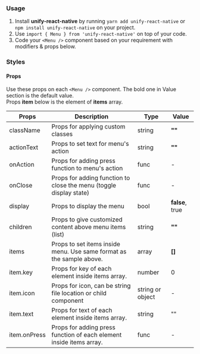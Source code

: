 ### Usage

1. Install **unify-react-native** by running `yarn add unify-react-native` or `npm install unify-react-native` on your project.
2. Use `import { Menu } from 'unify-react-native'` on top of your code.
3. Code your `<Menu />` component based on your requirement with modifiers & props below.



### Styles

#### Props

Use these props on each `<Menu />` component. The bold one in Value section is the default value.<br />
Props **item** below is the element of **items** array.

| Props            | Description                         | Type            | Value
|---------------------|----------------------------------|-----------------|---------------------|
| className   | Props for applying custom classes   | string            | **""**
| actionText   | Props to set text for menu's action   | string            | **""**
| onAction   | Props for adding press function to menu's action   | func            | -
| onClose   | Props for adding function to close the menu (toggle display state)   | func            | -
| display   | Props to display the menu   | bool            | **false**, true
| children   | Props to give customized content above menu items (list) | string            | **""**
| items   | Props to set items inside menu. Use same format as the sample above.   | array            | **[]**
| item.key   | Props for key of each element inside items array.   | number            | 0
| item.icon   | Props for icon, can be string file location or child component  | string or object            | -
| item.text   | Props for text of each element inside items array.   | string            | ""
| item.onPress   | Props for adding press function of each element inside items array.   | func            | -
